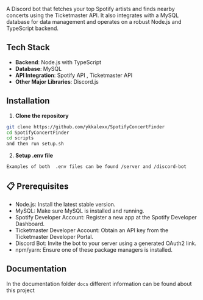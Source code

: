 A Discord bot that fetches your top Spotify artists and finds nearby concerts using the Ticketmaster API. It also integrates with a MySQL database for data management and operates on a robust Node.js and TypeScript backend.

## Tech Stack

- **Backend**: Node.js with TypeScript
- **Database**: MySQL
- **API Integration**: Spotify API , Ticketmaster API
- **Other Major Libraries**: Discord.js

## Installation

1. **Clone the repository**

```bash
git clone https://github.com/ykkalexx/SpotifyConcertFinder
cd SpotifyConcertFinder
cd scripts
and then run setup.sh
```

2. **Setup .env file**

```bash
Examples of both  .env files can be found /server and /discord-bot
```

## 📋 Prerequisites

- Node.js: Install the latest stable version.
- MySQL: Make sure MySQL is installed and running.
- Spotify Developer Account: Register a new app at the Spotify Developer Dashboard.
- Ticketmaster Developer Account: Obtain an API key from the Ticketmaster Developer Portal.
- Discord Bot: Invite the bot to your server using a generated OAuth2 link.
- npm/yarn: Ensure one of these package managers is installed.

## Documentation

In the documentation folder `docs` different information can be found about this project
